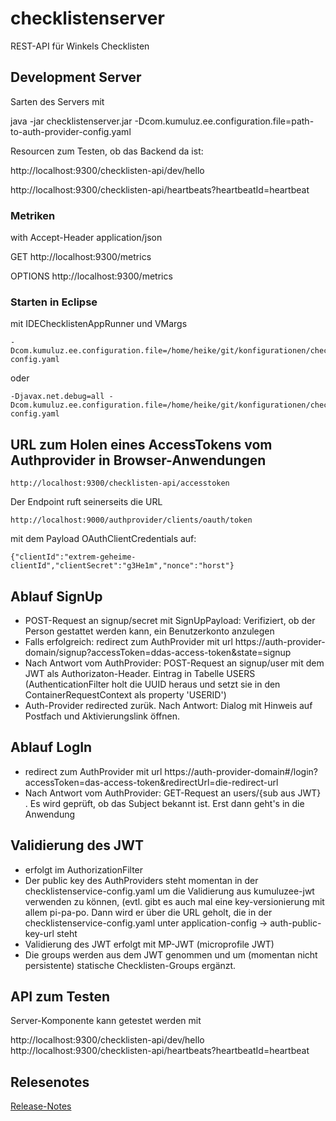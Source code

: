 # checklistenserver
REST-API für Winkels Checklisten

## Development Server

Sarten des Servers mit

java -jar checklistenserver.jar -Dcom.kumuluz.ee.configuration.file=path-to-auth-provider-config.yaml

Resourcen zum Testen, ob das Backend da ist:

http://localhost:9300/checklisten-api/dev/hello

http://localhost:9300/checklisten-api/heartbeats?heartbeatId=heartbeat

### Metriken

with Accept-Header application/json

GET http://localhost:9300/metrics

OPTIONS http://localhost:9300/metrics

### Starten in Eclipse

mit IDEChecklistenAppRunner und VMargs

	-Dcom.kumuluz.ee.configuration.file=/home/heike/git/konfigurationen/checklistenservice/checklistenservice-config.yaml

oder

	-Djavax.net.debug=all -Dcom.kumuluz.ee.configuration.file=/home/heike/git/konfigurationen/checklistenservice/checklistenservice-config.yaml

## URL zum Holen eines AccessTokens vom Authprovider in Browser-Anwendungen

	http://localhost:9300/checklisten-api/accesstoken

Der Endpoint ruft seinerseits die URL

	http://localhost:9000/authprovider/clients/oauth/token

mit dem Payload OAuthClientCredentials auf:

	{"clientId":"extrem-geheime-clientId","clientSecret":"g3He1m","nonce":"horst"}


## Ablauf SignUp

* POST-Request an signup/secret mit SignUpPayload: Verifiziert, ob der Person gestattet werden kann, ein Benutzerkonto anzulegen
* Falls erfolgreich: redirect zum AuthProvider mit url https://auth-provider-domain/signup?accessToken=ddas-access-token&state=signup
* Nach Antwort vom AuthProvider: POST-Request an signup/user mit dem JWT als Authorizaton-Header. Eintrag in Tabelle USERS (AuthenticationFilter holt die UUID heraus und setzt sie in den ContainerRequestContext als property 'USERID')
* Auth-Provider redirected zurük. Nach Antwort: Dialog mit Hinweis auf Postfach und Aktivierungslink öffnen.

## Ablauf LogIn

* redirect zum AuthProvider mit url https://auth-provider-domain#/login?accessToken=das-access-token&redirectUrl=die-redirect-url
* Nach Antwort vom AuthProvider: GET-Request an users/{sub aus JWT} . Es wird geprüft, ob das Subject bekannt ist. Erst dann geht's in die Anwendung

## Validierung des JWT

* erfolgt im AuthorizationFilter
* Der public key des AuthProviders steht momentan in der checklistenservice-config.yaml um die Validierung aus kumuluzee-jwt verwenden zu
können,
(evtl. gibt es auch mal eine key-versionierung mit allem pi-pa-po. Dann wird er über die URL geholt, die in der checklistenservice-config.yaml unter application-config -> auth-public-key-url steht
* Validierung des JWT erfolgt mit MP-JWT (microprofile JWT)
* Die groups werden aus dem JWT genommen und um (momentan nicht persistente) statische Checklisten-Groups ergänzt.

## API zum Testen

Server-Komponente kann getestet werden mit

http://localhost:9300/checklisten-api/dev/hello
http://localhost:9300/checklisten-api/heartbeats?heartbeatId=heartbeat


## Relesenotes

[Release-Notes](https://github.com/heike2718/checklistenserver/RELEASE-NOTES.md)

